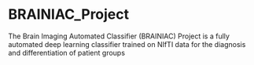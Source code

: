 # BRAINIAC_Project
The Brain Imaging Automated Classifier (BRAINIAC) Project is a fully automated deep learning classifier trained on NIfTI data for the diagnosis and differentiation of patient groups
